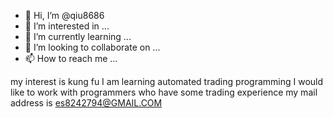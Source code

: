 - 👋 Hi, I’m @qiu8686
- 👀 I’m interested in ...
- 🌱 I’m currently learning ...
- 💞️ I’m looking to collaborate on ...
- 📫 How to reach me ...

<!---
qiu8686/qiu8686 is a ✨ special ✨ repository because its `README.md` (this file) appears on your GitHub profile.
You can click the Preview link to take a look at your changes.
--->
my interest is kung fu
I am learning automated trading programming
I would like to work with programmers who have some trading experience
my mail address is es8242794@GMAIL.COM
